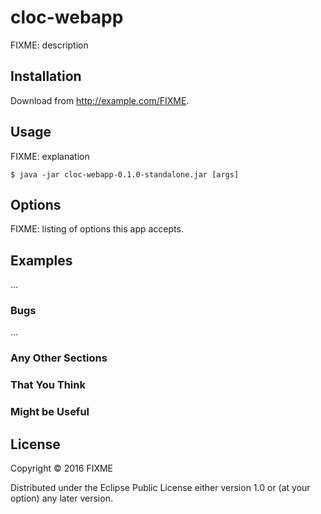 # cloc-webapp

FIXME: description

## Installation

Download from http://example.com/FIXME.

## Usage

FIXME: explanation

    $ java -jar cloc-webapp-0.1.0-standalone.jar [args]

## Options

FIXME: listing of options this app accepts.

## Examples

...

### Bugs

...

### Any Other Sections
### That You Think
### Might be Useful

## License

Copyright © 2016 FIXME

Distributed under the Eclipse Public License either version 1.0 or (at
your option) any later version.
